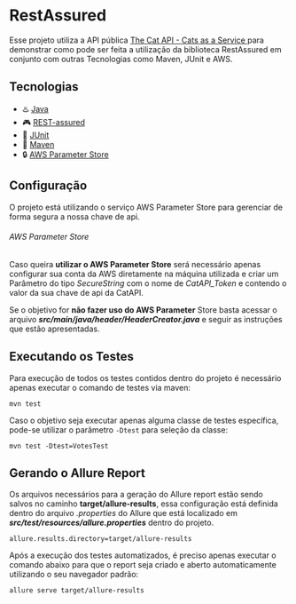 # RestAssured

Esse projeto utiliza a API pública [The Cat API - Cats as a Service
](https://thecatapi.com/) para demonstrar como pode ser feita a utilização da biblioteca RestAssured em conjunto com outras Tecnologias como Maven, JUnit e AWS.

## Tecnologias
- :hotsprings:	[Java](https://www.java.com/)
- :video_game:	[REST-assured](https://rest-assured.io/)
- :space_invader:	[JUnit](https://junit.org/junit5/)
- :gift:	[Maven](https://maven.apache.org/)
- :lock:	[AWS Parameter Store](https://docs.aws.amazon.com/pt_br/systems-manager/latest/userguide/systems-manager-parameter-store.html)


## Configuração
O projeto está utilizando o serviço AWS Parameter Store para gerenciar de forma segura a nossa chave de api.

 ###### AWS Parameter Store

Caso queira **utilizar o AWS Parameter Store** será necessário apenas configurar sua conta da AWS diretamente na máquina utilizada e criar um Parâmetro do tipo *SecureString* com o nome de *CatAPI_Token* e contendo o valor da sua chave de api da CatAPI.

Se o objetivo for **não fazer uso do AWS Parameter** Store basta acessar o arquivo **_src/main/java/header/HeaderCreator.java_** e seguir as instruções que estão apresentadas.


## Executando os Testes
Para execução de todos os testes contidos dentro do projeto é necessário apenas executar o comando de testes via maven:
```
mvn test
```

Caso o objetivo seja executar apenas alguma classe de testes específica, pode-se utilizar o parâmetro ```-Dtest``` para seleção da classe:
```
mvn test -Dtest=VotesTest
```

## Gerando o Allure Report
Os arquivos necessários para a geração do Allure report estão sendo salvos no caminho **target/allure-results**, essa configuração está definida dentro do arquivo *.properties* do Allure que está localizado em **_src/test/resources/allure.properties_** dentro do projeto.
```
allure.results.directory=target/allure-results
```

Após a execução dos testes automatizados, é preciso apenas executar o comando abaixo para que o report seja criado e aberto automaticamente utilizando o seu navegador padrão:
```
allure serve target/allure-results
```
